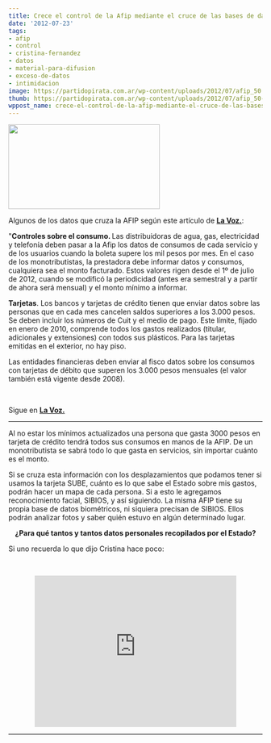```yaml
---
title: Crece el control de la Afip mediante el cruce de las bases de datos
date: '2012-07-23'
tags:
- afip
- control
- cristina-fernandez
- datos
- material-para-difusion
- exceso-de-datos
- intimidacion
image: https://partidopirata.com.ar/wp-content/uploads/2012/07/afip_50.jpg
thumb: https://partidopirata.com.ar/wp-content/uploads/2012/07/afip_50-150x150.jpg
wppost_name: crece-el-control-de-la-afip-mediante-el-cruce-de-las-bases-de-datos
---
```


<a href="https://partidopirata.com.ar/wp-content/uploads/2012/07/afip_50.jpg"><img class="aligncenter size-medium wp-image-5504" title="AFIP" src="https://partidopirata.com.ar/wp-content/uploads/2012/07/afip_50-300x168.jpg" alt="" width="300" height="168" /></a>

Algunos de los datos que cruza la AFIP según este artículo de <strong><a href="http://www.lavoz.com.ar/noticias/politica/crece-control-afip-mediante-cruzamiento-datos" target="_blank">La Voz.</a></strong>:

"<strong>Controles sobre el consumo. </strong>Las distribuidoras de agua, gas, electricidad y telefonía deben pasar a la Afip los datos de consumos de cada servicio y de los usuarios cuando la boleta supere los mil pesos por mes. En el caso de los monotributistas, la prestadora debe informar datos y consumos, cualquiera sea el monto facturado. Estos valores rigen desde el 1º de julio de 2012, cuando se modificó la periodicidad (antes era semestral y a partir de ahora será mensual) y el monto mínimo a informar.

<strong> Tarjetas</strong>. Los bancos y tarjetas de crédito tienen que enviar datos sobre las personas que en cada mes cancelen saldos superiores a los 3.000 pesos. Se deben incluir los números de Cuit y el medio de pago. Este límite, fijado en enero de 2010, comprende todos los gastos realizados (titular, adicionales y extensiones) con todos sus plásticos. Para las tarjetas emitidas en el exterior, no hay piso.

Las entidades financieras deben enviar al fisco datos sobre los consumos con tarjetas de débito que superen los 3.000 pesos mensuales (el valor también está vigente desde 2008).

&nbsp;

Sigue en <strong><a href="http://www.lavoz.com.ar/noticias/politica/crece-control-afip-mediante-cruzamiento-datos" target="_blank">La Voz.</a></strong>

<hr />

Al no estar los mínimos actualizados una persona que gasta 3000 pesos en tarjeta de crédito tendrá todos sus consumos en manos de la AFIP. De un monotributista se sabrá todo lo que gasta en servicios, sin importar cuánto es el monto.

Si se cruza esta información con los desplazamientos que podamos tener si usamos la tarjeta SUBE, cuánto es lo que sabe el Estado sobre mis gastos, podrán hacer un mapa de cada persona. Si a esto le agregamos reconocimiento facial, SIBIOS, y así siguiendo. La misma AFIP tiene su propia base de datos biométricos, ni siquiera precisan de SIBIOS. Ellos podrán analizar fotos y saber quién estuvo en algún determinado lugar.
<p style="text-align: center;"><strong>¿Para qué tantos y tantos datos personales recopilados por el Estado?</strong></p>
Si uno recuerda lo que dijo Cristina hace poco:

&nbsp;

<center>
<iframe src="http://player.vimeo.com/video/45643951" frameborder="0" width="400" height="300"></iframe></center>

<hr />

&nbsp;
